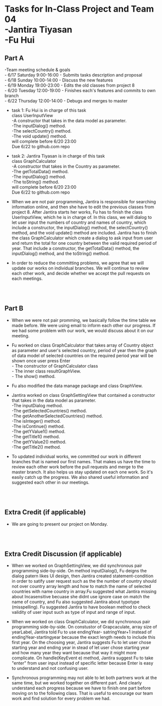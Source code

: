 Tasks for In-Class Project and Team 04<br>
-Jantira Tiyasan<br>
-Fu Hui<br>
============================================

Part A
---------
-Team meeting schedule & goals<br>
    - 6/17 Saturday 9:00-16:00 - Submits tasks description and proposal<br>
    - 6/18 Sunday 10:00-14:00 - Discuss the new features <br>
    - 6/19 Monday 19:00-23:00 - Edits the old classes from project 8<br>
    - 6/20 Tuesday 12:00-19:00 - Finishes each's features and commits to own branch<br>
    - 6/22 Thursday 12:00-14:00 - Debugs and merges to master<br>

- task 1: Fu Hui is in charge of this task<br>
          class UserInputView<br>
            -A constructor that takes in the data model as parameter.<br>
            -The inputDialog() method.<br>
            -The selectCountry() method.<br>
            -The void update() method.<br>
         will complete before 6/20 23:00<br>
         Due 6/22 to github.com repo<br>
- task 2: Jantira Tiyasan is in charge of this task<br>
          class GraphCalculator<br>
            -A constructor that takes in the Country as parameter.<br>
            -The getTotalData() method.<br>
            -The inputDialog() method.<br>
            -The toString() method.<br>
          will complete before 6/20 23:00<br>
          Due 6/22 to github.com repo<br>

 - When we are not pair programming, Jantira is responsible for searching information online,
and then she have to edit the previous classes from project 8. After Jantira starts her works,
Fu has to finish the class UserInputView, which he is in charge of. In this class, we will dialog
to let user input the numbers of country and names of country, which include a constructor,
the inputDialog() method, the selectCountry() method, and the void update() method are included.
Jantira has to finish the class GraphCalculator which create a dialog to ask input from user and
return the total for one country between the valid required period of year. That include a constructor,
the getTotalData() method, the inputDialog() method, and the toString() method.<br>
 - In order to reduce the committing problems, we agree that we will update our works on individual
branches. We will continue to review each other work, and decide whether we accept the pull requests
on each meetings.<br>



<br><br>

Part B
---------
 - When we were not pair promming, we basically follow the time table we made before. We were using email to inform
each other our progress. If we had some problem with our work, we would discuss about it on our meeting. <br>

 - Fu worked on class GraphCalculator that takes array of Country object as parameter and user's selected country, period of year then 
the graph of data model of  selected countries on the required period year will be shown once user press Enter <br>
            - The constructor of GraphCalculator class<br>
            - The inner class resultGraphView. <br>
            - The show() method.<br>
 - Fu also modified the data manage package and class GraphView.<br>
            
 - Jantira worked on class GraphSettingView that contained a constructor that takes in the data model as parameter.<br>
            -The inputDialog method.<br>
            -The getSelectedCountries() method.<br>
            -The getAnotherSelectedCountries() method.<br>
            -The isInteger() method.<br>
            -The isContinue() method.<br>
            -The getYValue1() method.<br>
            -The getTitle1() method.<br>
            -The getYValue2() method.<br>
            -The getTitle2() method.<br>
            
 - To updated individual works, we committed our work in different branches that is named our first names. That makes us have the time  to review each other work before the pull requests and merge to the master branch. It also helps us stay updated on each one work. So it's easily catch up the progress. We also shared useful information and suggested each other in our meetings.<br>


<br><br>

Extra Credit (if applicable)
-----------------------
 - We are going to present our project on Monday.

<br><br>

Extra Credit Discussion (if applicable)
-----------------------
 - When we worked on GraphSettingView, we did synchronous pair programming side-by-side. On method inputDialog(),
 Fu deigns the dialog patern likes UI design, then Jantira created statement-condition in order to satify user request
 such as the the number of country should not over country array length and how to match the name of selected countries
 with name country in array.Fu suggested what Jantira missing about Incasensitive becuase she didnt use ignore case on
 match the name of country, and Fu also suggested Jantira about typotype (misspelling). Fu suggested Jantira to have
 boolean method to check validity of user input such as type of input and range of input.<br>
 
 - When we worked on class GraphCalculator, we did synchronous pair programming side-by-side. On constustor of 
 Grapcaculate, array size of yearLabel, Jantira told Fu to use endingYear- satringYear+1 instead of endingYear-startingyear
 because the exact length needs to include this first year. On the choosing year, Jantira suggests Fu to let user chose
 starting year and ending year in stead of let user chose starting year and how many year they want because that way it
 might more complicate. On handle(KeyEvent e) method, Jantira suggest Fu to take "enter" from user input instead of
 specific letter because Enter is easy to understand and not confusing user.<br>

- Synchronous programming may not able to let both partners work at the same time, but we worked together on different
part. And clearly understand each progress because we have to finish one part before moving on to the following
class. That is useful to encourage our team work and find solution for every problem we had.<br>


<br><br>
